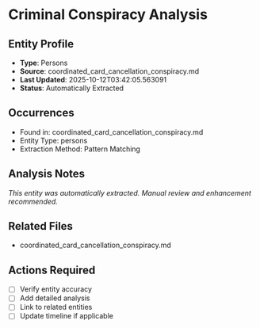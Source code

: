 # Criminal Conspiracy Analysis

## Entity Profile
- **Type**: Persons
- **Source**: coordinated_card_cancellation_conspiracy.md
- **Last Updated**: 2025-10-12T03:42:05.563091
- **Status**: Automatically Extracted

## Occurrences
- Found in: coordinated_card_cancellation_conspiracy.md
- Entity Type: persons
- Extraction Method: Pattern Matching

## Analysis Notes
*This entity was automatically extracted. Manual review and enhancement recommended.*

## Related Files
- coordinated_card_cancellation_conspiracy.md

## Actions Required
- [ ] Verify entity accuracy
- [ ] Add detailed analysis
- [ ] Link to related entities
- [ ] Update timeline if applicable
